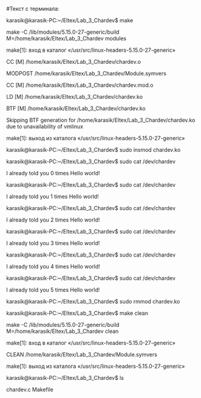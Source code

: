 #Текст с терминала:

karasik@karasik-PC:~/Eltex/Lab_3_Chardev$ make

make -C /lib/modules/5.15.0-27-generic/build M=/home/karasik/Eltex/Lab_3_Chardev modules

make[1]: вход в каталог «/usr/src/linux-headers-5.15.0-27-generic»

  CC [M]  /home/karasik/Eltex/Lab_3_Chardev/chardev.o
  
  MODPOST /home/karasik/Eltex/Lab_3_Chardev/Module.symvers
  
  CC [M]  /home/karasik/Eltex/Lab_3_Chardev/chardev.mod.o
  
  LD [M]  /home/karasik/Eltex/Lab_3_Chardev/chardev.ko
  
  BTF [M] /home/karasik/Eltex/Lab_3_Chardev/chardev.ko
  
Skipping BTF generation for /home/karasik/Eltex/Lab_3_Chardev/chardev.ko due to unavailability of vmlinux

make[1]: выход из каталога «/usr/src/linux-headers-5.15.0-27-generic»

karasik@karasik-PC:~/Eltex/Lab_3_Chardev$ sudo insmod chardev.ko

karasik@karasik-PC:~/Eltex/Lab_3_Chardev$ sudo cat /dev/chardev

I already told you 0 times Hello world!

karasik@karasik-PC:~/Eltex/Lab_3_Chardev$ sudo cat /dev/chardev 

I already told you 1 times Hello world!

karasik@karasik-PC:~/Eltex/Lab_3_Chardev$ sudo cat /dev/chardev 

I already told you 2 times Hello world!

karasik@karasik-PC:~/Eltex/Lab_3_Chardev$ sudo cat /dev/chardev 

I already told you 3 times Hello world!

karasik@karasik-PC:~/Eltex/Lab_3_Chardev$ sudo cat /dev/chardev 

I already told you 4 times Hello world!

karasik@karasik-PC:~/Eltex/Lab_3_Chardev$ sudo cat /dev/chardev 

I already told you 5 times Hello world!

karasik@karasik-PC:~/Eltex/Lab_3_Chardev$ sudo rmmod chardev.ko

karasik@karasik-PC:~/Eltex/Lab_3_Chardev$ make clean

make -C /lib/modules/5.15.0-27-generic/build M=/home/karasik/Eltex/Lab_3_Chardev clean

make[1]: вход в каталог «/usr/src/linux-headers-5.15.0-27-generic»

  CLEAN   /home/karasik/Eltex/Lab_3_Chardev/Module.symvers
  
make[1]: выход из каталога «/usr/src/linux-headers-5.15.0-27-generic»

karasik@karasik-PC:~/Eltex/Lab_3_Chardev$ ls

chardev.c  Makefile
